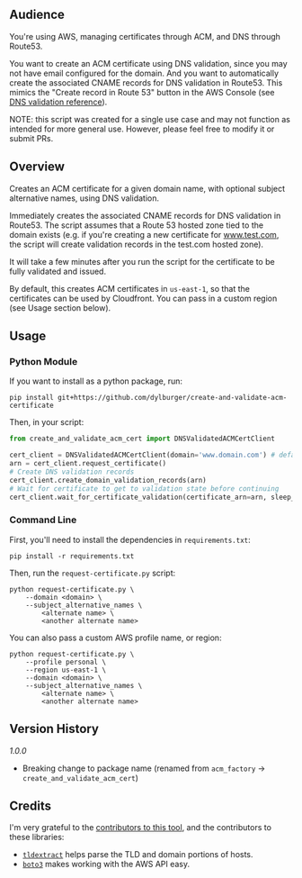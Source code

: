 ## Audience

You're using AWS, managing certificates through ACM, and DNS through Route53.

You want to create an ACM certificate using DNS validation, since you may not have email configured for the domain. And you want to automatically create the associated CNAME records for DNS validation in Route53. This mimics the "Create record in Route 53" button in the AWS Console (see [DNS validation reference](http://docs.aws.amazon.com/acm/latest/userguide/gs-acm-validate-dns.html)).

NOTE: this script was created for a single use case and may not function as intended for more general use. However, please feel free to modify it or submit PRs.

## Overview

Creates an ACM certificate for a given domain name, with optional subject alternative names, using DNS validation.

Immediately creates the associated CNAME records for DNS validation in Route53. The script assumes that a Route 53 hosted zone tied to the domain exists (e.g. if you're creating a new certificate for www.test.com, the script will create validation records in the test.com hosted zone).

It will take a few minutes after you run the script for the certificate to be fully validated and issued.

By default, this creates ACM certificates in `us-east-1`, so that the certificates can be used by Cloudfront. You can pass in a custom region (see Usage section below).

## Usage

### Python Module

If you want to install as a python package, run:

`pip install git+https://github.com/dylburger/create-and-validate-acm-certificate`

Then, in your script:

```python
from create_and_validate_acm_cert import DNSValidatedACMCertClient

cert_client = DNSValidatedACMCertClient(domain='www.domain.com') # defaults to using the 'default` aws profile on your machine and the 'us-east-1' aws region.
arn = cert_client.request_certificate()
# Create DNS validation records
cert_client.create_domain_validation_records(arn)
# Wait for certificate to get to validation state before continuing
cert_client.wait_for_certificate_validation(certificate_arn=arn, sleep_time=5, timeout=600)
```

### Command Line

First, you'll need to install the dependencies in `requirements.txt`:

    pip install -r requirements.txt

Then, run the `request-certificate.py` script:

    python request-certificate.py \
        --domain <domain> \
        --subject_alternative_names \
            <alternate name> \
            <another alternate name>

You can also pass a custom AWS profile name, or region:

    python request-certificate.py \
        --profile personal \
        --region us-east-1 \
        --domain <domain> \
        --subject_alternative_names \
            <alternate name> \
            <another alternate name>

## Version History

*1.0.0*

* Breaking change to package name (renamed from `acm_factory` -> `create_and_validate_acm_cert`)

## Credits

I'm very grateful to the [contributors to this tool](https://github.com/dylburger/create-and-validate-acm-certificate/graphs/contributors), and the contributors to these libraries:

* [`tldextract`](https://github.com/john-kurkowski/tldextract) helps parse the TLD and domain portions of hosts.
* [`boto3`](https://github.com/boto/boto3) makes working with the AWS API easy.
